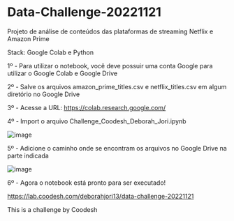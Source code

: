 # Data-Challenge-20221121

Projeto de análise de conteúdos das plataformas de streaming Netflix e Amazon Prime

Stack: Google Colab e Python


1º - Para utilizar o notebook, você deve possuir uma conta Google para utilizar o Google Colab e Google Drive

2º - Salve os arquivos amazon_prime_titles.csv e netflix_titles.csv em algum diretório no Google Drive

3º - Acesse a URL: https://colab.research.google.com/

4º - Import o arquivo Challenge_Coodesh_Deborah_Jori.ipynb 

![image](https://user-images.githubusercontent.com/112877982/221062657-48278f43-7cc3-4c18-94d0-0d5f823fefcb.png)

5º - Adicione o caminho onde se encontram os arquivos no Google Drive na parte indicada

![image](https://user-images.githubusercontent.com/112877982/221062968-8cf6ffa8-0bc8-460b-b4e2-f55faea8bf9e.png)

6º - Agora o notebook está pronto para ser executado!


https://lab.coodesh.com/deborahjori13/data-challenge-20221121

This is a challenge by Coodesh
